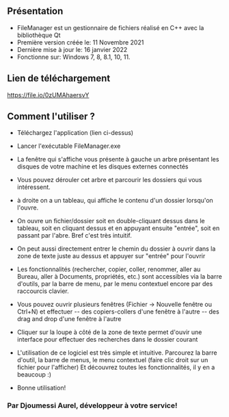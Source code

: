 ## Présentation
- FileManager est un gestionnaire de fichiers réalisé en C++ avec la bibliothèque Qt
- Première version créée le: 11 Novembre 2021
- Dernière mise à jour le: 16 janvier 2022
- Fonctionne sur: Windows 7, 8, 8.1, 10, 11.

## Lien de téléchargement
https://file.io/0zUMAhaersvY


## Comment l'utiliser ?

- Téléchargez l'application (lien ci-dessus)

- Lancer l'exécutable FileManager.exe

- La fenêtre qui s'affiche vous présente à gauche un arbre présentant les disques de votre machine et les disques externes connectés

- Vous pouvez dérouler cet arbre et parcourir les dossiers qui vous intéressent.

- à droite on a un tableau, qui affiche le contenu d'un dossier lorsqu'on l'ouvre.

- On ouvre un fichier/dossier soit en double-cliquant dessus dans le tableau, soit en cliquant dessus et en appuyant ensuite "entrée", soit en passant par l'abre. Bref c'est très intuitif.

- On peut aussi directement entrer le chemin du dossier à ouvrir dans la zone de texte juste au dessus et appuyer sur "entrée" pour l'ouvrir

- Les fonctionnalités (rechercher, copier, coller, renommer, aller au Bureau, aller à Documents, propriétés, etc.)
sont accessibles via la barre d'outils, par la barre de menu, par le menu contextuel encore par des raccourcis clavier.

- Vous pouvez ouvrir plusieurs fenêtres (Fichier -> Nouvelle fenêtre  ou Ctrl+N) et effectuer
		--  des copiers-collers d'une fenêtre à l'autre
		--  des drag and drop d'une fenêtre à l'autre

- Cliquer sur la loupe à côté de la zone de texte permet d'ouvir une interface pour effectuer des recherches dans le dossier courant

- L'utilisation de ce logiciel est très simple et intuitive.
  Parcourez la barre d'outil, la barre de menus, le menu contextuel (faire clic droit sur un fichier pour l'afficher)
  Et découvrez toutes les fonctionnalités, il y en a beaucoup :)

- Bonne utilisation!

### Par Djoumessi Aurel, développeur à votre service!